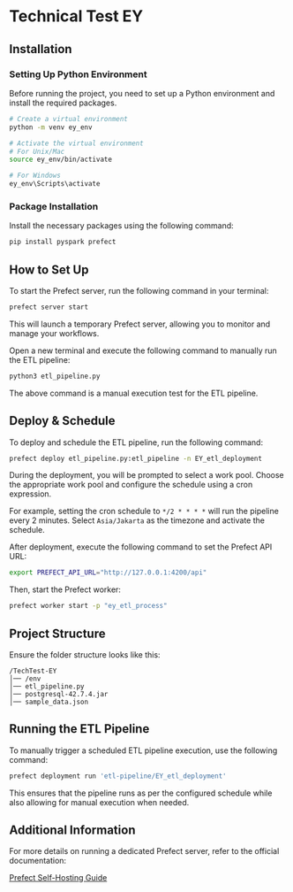 # Technical Test EY

## Installation

### Setting Up Python Environment

Before running the project, you need to set up a Python environment and install the required packages.

```bash
# Create a virtual environment
python -m venv ey_env

# Activate the virtual environment
# For Unix/Mac
source ey_env/bin/activate  

# For Windows
ey_env\Scripts\activate  
```

### Package Installation

Install the necessary packages using the following command:

```bash
pip install pyspark prefect
```

## How to Set Up

To start the Prefect server, run the following command in your terminal:

```bash
prefect server start
```

This will launch a temporary Prefect server, allowing you to monitor and manage your workflows.

Open a new terminal and execute the following command to manually run the ETL pipeline:

```bash
python3 etl_pipeline.py
```

The above command is a manual execution test for the ETL pipeline.

## Deploy & Schedule

To deploy and schedule the ETL pipeline, run the following command:

```bash
prefect deploy etl_pipeline.py:etl_pipeline -n EY_etl_deployment
```

During the deployment, you will be prompted to select a work pool. Choose the appropriate work pool and configure the schedule using a cron expression.

For example, setting the cron schedule to `*/2 * * * *` will run the pipeline every 2 minutes. Select `Asia/Jakarta` as the timezone and activate the schedule.

After deployment, execute the following command to set the Prefect API URL:

```bash
export PREFECT_API_URL="http://127.0.0.1:4200/api"
```

Then, start the Prefect worker:

```bash
prefect worker start -p "ey_etl_process"
```

## Project Structure

Ensure the folder structure looks like this:

```
/TechTest-EY
│── /env                     
│── etl_pipeline.py          
│── postgresql-42.7.4.jar    
│── sample_data.json         

```

## Running the ETL Pipeline

To manually trigger a scheduled ETL pipeline execution, use the following command:

```bash
prefect deployment run 'etl-pipeline/EY_etl_deployment'
```

This ensures that the pipeline runs as per the configured schedule while also allowing for manual execution when needed.

## Additional Information

For more details on running a dedicated Prefect server, refer to the official documentation:

[Prefect Self-Hosting Guide](https://docs.prefect.io/3.0/manage/self-host#self-host-a-prefect-server)

